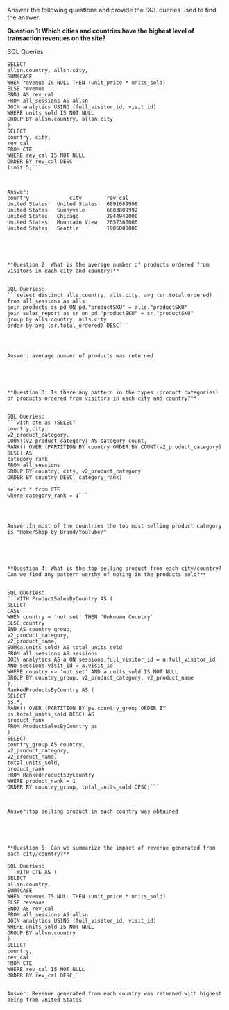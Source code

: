 Answer the following questions and provide the SQL queries used to find the answer.

    
**Question 1: Which cities and countries have the highest level of transaction revenues on the site?**


SQL Queries:
```WITH CTE AS (
SELECT
allsn.country, allsn.city,
SUM(CASE
WHEN revenue IS NULL THEN (unit_price * units_sold)
ELSE revenue
END) AS rev_cal
FROM all_sessions AS allsn
JOIN analytics USING (full_visitor_id, visit_id)
WHERE units_sold IS NOT NULL
GROUP BY allsn.country, allsn.city
)
SELECT
country, city,
rev_cal
FROM CTE
WHERE rev_cal IS NOT NULL
ORDER BY rev_cal DESC
limit 5;```



Answer:
country				city		rev_cal
United States	United States	6891689998
United States	Sunnyvale		6603809992
United States	Chicago			2944940000
United States	Mountain View	2657360000
United States	Seattle			1905000000





**Question 2: What is the average number of products ordered from visitors in each city and country?**


SQL Queries:
```select distinct alls.country, alls.city, avg (sr.total_ordered)
from all_sessions as alls
join products as pd ON pd."productSKU" = alls."productSKU"
join sales_report as sr on pd."productSKU" = sr."productSKU"
group by alls.country, alls.city
order by avg (sr.total_ordered) DESC```




Answer: average number of products was returned





**Question 3: Is there any pattern in the types (product categories) of products ordered from visitors in each city and country?**


SQL Queries:
```with cte as (SELECT
country,city,
v2_product_category,
COUNT(v2_product_category) AS category_count,
RANK() OVER (PARTITION BY country ORDER BY COUNT(v2_product_category) DESC) AS
category_rank
FROM all_sessions
GROUP BY country, city, v2_product_category
ORDER BY country DESC, category_rank)

select * from CTE 
where category_rank = 1```




Answer:In most of the countries the top most selling product category is "Home/Shop by Brand/YouTube/"





**Question 4: What is the top-selling product from each city/country? Can we find any pattern worthy of noting in the products sold?**


SQL Queries:
```WITH ProductSalesByCountry AS (
SELECT
CASE
WHEN country = 'not set' THEN 'Unknown Country'
ELSE country
END AS country_group,
v2_product_category,
v2_product_name,
SUM(a.units_sold) AS total_units_sold
FROM all_sessions AS sessions
JOIN analytics AS a ON sessions.full_visitor_id = a.full_visitor_id
AND sessions.visit_id = a.visit_id
WHERE country <> 'not set' AND a.units_sold IS NOT NULL
GROUP BY country_group, v2_product_category, v2_product_name
),
RankedProductsByCountry AS (
SELECT
ps.*,
RANK() OVER (PARTITION BY ps.country_group ORDER BY ps.total_units_sold DESC) AS
product_rank
FROM ProductSalesByCountry ps
)
SELECT
country_group AS country,
v2_product_category,
v2_product_name,
total_units_sold,
product_rank
FROM RankedProductsByCountry
WHERE product_rank = 1
ORDER BY country_group, total_units_sold DESC;```



Answer:top selling product in each country was obtained





**Question 5: Can we summarize the impact of revenue generated from each city/country?**

SQL Queries:
```WITH CTE AS (
SELECT
allsn.country,
SUM(CASE
WHEN revenue IS NULL THEN (unit_price * units_sold)
ELSE revenue
END) AS rev_cal
FROM all_sessions AS allsn
JOIN analytics USING (full_visitor_id, visit_id)
WHERE units_sold IS NOT NULL
GROUP BY allsn.country
)
SELECT
country,
rev_cal
FROM CTE
WHERE rev_cal IS NOT NULL
ORDER BY rev_cal DESC;```


Answer: Revenue generated from each country was returned with highest being from United States







